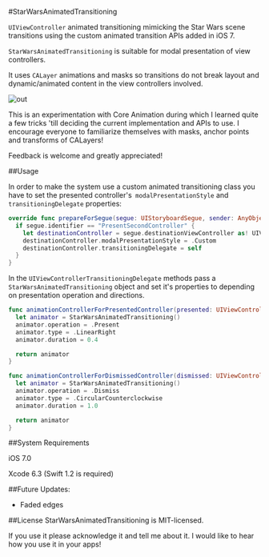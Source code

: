 #StarWarsAnimatedTransitioning

`UIViewController` animated transitioning mimicking the Star Wars scene transitions using the custom animated transition APIs added in iOS 7.

`StarWarsAnimatedTransitioning` is suitable for modal presentation of view controllers.

It uses `CALayer` animations and masks so transitions do not break layout and dynamic/animated content in the view controllers involved.

![out](https://cloud.githubusercontent.com/assets/5302709/6905766/fba2c81c-d732-11e4-9b37-4cf759b18e73.gif)

This is an experimentation with Core Animation during which I learned quite a few tricks 'till deciding the current implementation and APIs to use.
I encourage everyone to familiarize themselves with masks, anchor points and transforms of CALayers!

Feedback is welcome and greatly appreciated!

##Usage

In order to make the system use a custom animated transitioning class you have to set the presented controller's` modalPresentationStyle` and `transitioningDelegate` properties:

```swift
override func prepareForSegue(segue: UIStoryboardSegue, sender: AnyObject?) {
  if segue.identifier == "PresentSecondController" {
    let destinationController = segue.destinationViewController as! UIViewController
    destinationController.modalPresentationStyle = .Custom
    destinationController.transitioningDelegate = self
  }
}
```

In the `UIViewControllerTransitioningDelegate` methods pass a `StarWarsAnimatedTransitioning` object and set it's properties to depending on presentation operation and directions.

```swift
func animationControllerForPresentedController(presented: UIViewController, presentingController presenting: UIViewController, sourceController source: UIViewController) -> UIViewControllerAnimatedTransitioning? {
  let animator = StarWarsAnimatedTransitioning()
  animator.operation = .Present
  animator.type = .LinearRight
  animator.duration = 0.4

  return animator
}

func animationControllerForDismissedController(dismissed: UIViewController) -> UIViewControllerAnimatedTransitioning? {
  let animator = StarWarsAnimatedTransitioning()
  animator.operation = .Dismiss
  animator.type = .CircularCounterclockwise
  animator.duration = 1.0

  return animator
}

```
##System Requirements

iOS 7.0

Xcode 6.3 (Swift 1.2 is required)

##Future Updates:

* Faded edges

##License
StarWarsAnimatedTransitioning is MIT-licensed.

If you use it please acknowledge it and tell me about it. I would like to hear how you use it in your apps!
